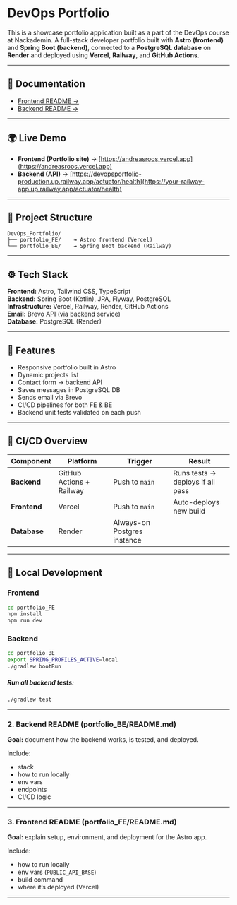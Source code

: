 # DevOps Portfolio
This is a showcase portfolio application built as a part of the DevOps course at Nackademin.
A full-stack developer portfolio built with **Astro (frontend)** and **Spring Boot (backend)**, connected to a **PostgreSQL database** on **Render** and deployed using **Vercel**, **Railway**, and **GitHub Actions**.

---
## 📖 Documentation

- [Frontend README →](https://github.com/Gaurgle/DevOps_Portfolio/blob/main/portfolio_FE/README.md)
- [Backend README →](https://github.com/Gaurgle/DevOps_Portfolio/blob/main/portfolio_BE/README.md)

---

## 🌍 Live Demo
- **Frontend (Portfolio site)** → [https://andreasroos.vercel.app](https://andreasroos.vercel.app)
- **Backend (API)** → [https://devopsportfolio-production.up.railway.app/actuator/health](https://your-railway-app.up.railway.app/actuator/health)

---

## 📁 Project Structure

```text
DevOps_Portfolio/
├── portfolio_FE/    → Astro frontend (Vercel)
└── portfolio_BE/    → Spring Boot backend (Railway)
```

---

## ⚙️ Tech Stack
**Frontend:** Astro, Tailwind CSS, TypeScript  
**Backend:** Spring Boot (Kotlin), JPA, Flyway, PostgreSQL  
**Infrastructure:** Vercel, Railway, Render, GitHub Actions  
**Email:** Brevo API (via backend service)  
**Database:** PostgreSQL (Render)  

---

## 🧩 Features
- Responsive portfolio built in Astro
- Dynamic projects list
- Contact form → backend API
- Saves messages in PostgreSQL DB
- Sends email via Brevo
- CI/CD pipelines for both FE & BE
- Backend unit tests validated on each push

---

## 🔄 CI/CD Overview
| Component | Platform | Trigger | Result |
|------------|-----------|----------|----------|
| **Backend** | GitHub Actions + Railway | Push to `main` | Runs tests → deploys if all pass |
| **Frontend** | Vercel | Push to `main` | Auto-deploys new build |
| **Database** | Render | Always-on Postgres instance |

---

## 🧪 Local Development
### Frontend
```bash
cd portfolio_FE
npm install
npm run dev
```

### Backend
```bash
cd portfolio_BE
export SPRING_PROFILES_ACTIVE=local
./gradlew bootRun
```

##### Run all backend tests:
```bash
./gradlew test
```


---

### **2. Backend README (portfolio_BE/README.md)**
**Goal:** document how the backend works, is tested, and deployed.

Include:
- stack
- how to run locally
- env vars
- endpoints
- CI/CD logic

---

### **3. Frontend README (portfolio_FE/README.md)**
**Goal:** explain setup, environment, and deployment for the Astro app.

Include:
- how to run locally
- env vars (`PUBLIC_API_BASE`)
- build command
- where it’s deployed (Vercel)

---
